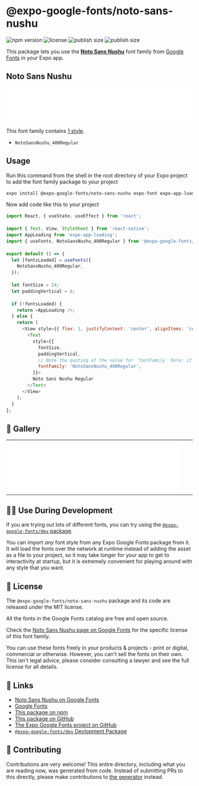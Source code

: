 # @expo-google-fonts/noto-sans-nushu

![npm version](https://flat.badgen.net/npm/v/@expo-google-fonts/noto-sans-nushu)
![license](https://flat.badgen.net/github/license/expo/google-fonts)
![publish size](https://flat.badgen.net/packagephobia/install/@expo-google-fonts/noto-sans-nushu)
![publish size](https://flat.badgen.net/packagephobia/publish/@expo-google-fonts/noto-sans-nushu)

This package lets you use the [**Noto Sans Nushu**](https://fonts.google.com/specimen/Noto+Sans+Nushu) font family from [Google Fonts](https://fonts.google.com/) in your Expo app.

## Noto Sans Nushu

![Noto Sans Nushu](./font-family.png)

This font family contains [1 style](#-gallery).

- `NotoSansNushu_400Regular`

## Usage

Run this command from the shell in the root directory of your Expo project to add the font family package to your project
```sh
expo install @expo-google-fonts/noto-sans-nushu expo-font expo-app-loading
```

Now add code like this to your project
```js
import React, { useState, useEffect } from 'react';

import { Text, View, StyleSheet } from 'react-native';
import AppLoading from 'expo-app-loading';
import { useFonts, NotoSansNushu_400Regular } from '@expo-google-fonts/noto-sans-nushu';

export default () => {
  let [fontsLoaded] = useFonts({
    NotoSansNushu_400Regular,
  });

  let fontSize = 24;
  let paddingVertical = 6;

  if (!fontsLoaded) {
    return <AppLoading />;
  } else {
    return (
      <View style={{ flex: 1, justifyContent: 'center', alignItems: 'center' }}>
        <Text
          style={{
            fontSize,
            paddingVertical,
            // Note the quoting of the value for `fontFamily` here; it expects a string!
            fontFamily: 'NotoSansNushu_400Regular',
          }}>
          Noto Sans Nushu Regular
        </Text>
      </View>
    );
  }
};

```

## 🔡 Gallery


||||
|-|-|-|
|![NotoSansNushu_400Regular](./NotoSansNushu_400Regular.ttf.png)||||


## 👩‍💻 Use During Development

If you are trying out lots of different fonts, you can try using the [`@expo-google-fonts/dev` package](https://github.com/expo/google-fonts/tree/master/font-packages/dev#readme).

You can import *any* font style from any Expo Google Fonts package from it. It will load the fonts
over the network at runtime instead of adding the asset as a file to your project, so it may take longer
for your app to get to interactivity at startup, but it is extremely convenient
for playing around with any style that you want.

## 📖 License

The `@expo-google-fonts/noto-sans-nushu` package and its code are released under the MIT license.

All the fonts in the Google Fonts catalog are free and open source.

Check the [Noto Sans Nushu page on Google Fonts](https://fonts.google.com/specimen/Noto+Sans+Nushu) for the specific license of this font family.

You can use these fonts freely in your products & projects - print or digital, commercial or otherwise. However, you can't sell the fonts on their own. This isn't legal advice, please consider consulting a lawyer and see the full license for all details.

## 🔗 Links

- [Noto Sans Nushu on Google Fonts](https://fonts.google.com/specimen/Noto+Sans+Nushu)
- [Google Fonts](https://fonts.google.com/)
- [This package on npm](https://www.npmjs.com/package/@expo-google-fonts/noto-sans-nushu)
- [This package on GitHub](https://github.com/expo/google-fonts/tree/master/font-packages/noto-sans-nushu)
- [The Expo Google Fonts project on GitHub](https://github.com/expo/google-fonts)
- [`@expo-google-fonts/dev` Devlopment Package](https://github.com/expo/google-fonts/tree/master/font-packages/dev)

## 🤝 Contributing

Contributions are very welcome! This entire directory, including what you are reading now, was generated from code. Instead of submitting PRs to this directly, please make contributions to [the generator](https://github.com/expo/google-fonts/tree/master/packages/generator) instead.

